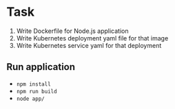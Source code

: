 # Task

1. Write Dockerfile for Node.js application
2. Write Kubernetes deployment yaml file for that image
3. Write Kubernetes service yaml for that deployment

## Run application
- `npm install`
- `npm run build`
- `node app/`